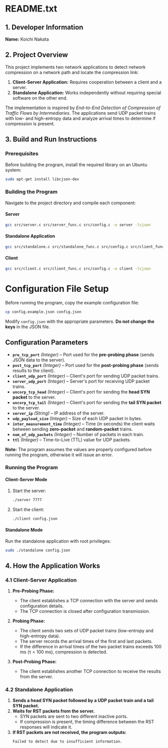 # README.txt

## **1. Developer Information**
**Name:** Koichi Nakata

## **2. Project Overview**
This project implements two network applications to detect network compression on a network path and locate the compression link:
1. **Client-Server Application:** Requires cooperation between a client and a server.
2. **Standalone Application:** Works independently without requiring special software on the other end.

The implementation is inspired by *End-to-End Detection of Compression of Traffic Flows by Intermediaries*. The applications send UDP packet trains with low- and high-entropy data and analyze arrival times to determine if compression is present.

## **3. Build and Run Instructions**

### **Prerequisites**
Before building the program, install the required library on an Ubuntu system:

```bash
sudo apt-get install libcjson-dev
```

### **Building the Program**
Navigate to the project directory and compile each component:

#### **Server**
```bash
gcc src/server.c src/server_func.c src/config.c -o server -lcjson
```

#### **Standalone Application**
```bash
gcc src/standalone.c src/standalone_func.c src/config.c src/client_func.c -o standalone -lcjson
```

#### **Client**
```bash
gcc src/client.c src/client_func.c src/config.c -o client -lcjson
```

# Configuration File Setup

Before running the program, copy the example configuration file:

```bash
cp config.example.json config.json
```

Modify `config.json` with the appropriate parameters. **Do not change the keys** in the JSON file.

## Configuration Parameters

- **`pre_tcp_port`** *(Integer)* – Port used for the **pre-probing phase** (sends JSON data to the server).
- **`post_tcp_port`** *(Integer)* – Port used for the **post-probing phase** (sends results to the client).
- **`client_udp_port`** *(Integer)* – Client's port for sending UDP packet trains.
- **`server_udp_port`** *(Integer)* – Server's port for receiving UDP packet trains.
- **`uncorp_tcp_head`** *(Integer)* – Client's port for sending the **head SYN packet** to the server.
- **`uncorp_tcp_tail`** *(Integer)* – Client's port for sending the **tail SYN packet** to the server.
- **`server_ip`** *(String)* – IP address of the server.
- **`udp_payload_size`** *(Integer)* – Size of each UDP packet in bytes.
- **`inter_measurement_time`** *(Integer)* – Time (in seconds) the client waits between sending **zero-packet** and **random-packet** trains.
- **`num_of_udp_packets`** *(Integer)* – Number of packets in each train.
- **`ttl`** *(Integer)* – Time-to-Live (TTL) value for UDP packets.

**Note:** The program assumes the values are properly configured before running the program, otherwise it will issue an error.

### **Running the Program**

#### **Client-Server Mode**
1. Start the server:
   ```bash
   ./server 7777
   ```
2. Start the client:
   ```bash
   ./client config.json
   ```

#### **Standalone Mode**
Run the standalone application with root privileges:

```bash
sudo ./standalone config.json
```

## **4. How the Application Works**

### **4.1 Client-Server Application**
1. **Pre-Probing Phase:**
   - The client establishes a TCP connection with the server and sends configuration details.
   - The TCP connection is closed after configuration transmission.

2. **Probing Phase:**
   - The client sends two sets of UDP packet trains (low-entropy and high-entropy data).
   - The server records the arrival times of the first and last packets.
   - If the difference in arrival times of the two packet trains exceeds 100 ms (τ = 100 ms), compression is detected.

3. **Post-Probing Phase:**
   - The client establishes another TCP connection to receive the results from the server.

### **4.2 Standalone Application**
1. **Sends a head SYN packet followed by a UDP packet train and a tail SYN packet.**
2. **Waits for RST packets from the server.**
   - SYN packets are sent to two different inactive ports.
   - If compression is present, the timing difference between the RST responses will indicate it.
3. **If RST packets are not received, the program outputs:**
   ```
   Failed to detect due to insufficient information.
   ```